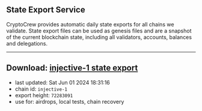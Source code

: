 ## State Export Service
CryptoCrew provides automatic daily state exports for all chains we validate. State export files can be used as genesis files and are a snapshot of the current blockchain state, including all validators, accounts, balances and delegations.

---
**Download: [injective-1 state export](https://dl-eu2.ccvalidators.com/SERVICE/injective/injective-1_export_72283091.json)**
---

- last updated: Sat Jun 01 2024 18:31:16
- chain id: `injective-1`
- export height: `72283091`
- use for: airdrops, local tests, chain recovery
